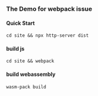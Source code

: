 ### The Demo for webpack issue

#### Quick Start

```
cd site && npx http-server dist
```

#### build js

```
cd site && webpack
```

#### build webassembly

```
wasm-pack build
```